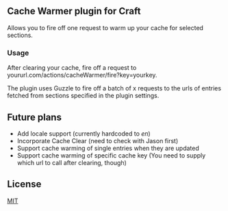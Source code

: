 ## Cache Warmer plugin for Craft

Allows you to fire off one request to warm up your cache for selected sections.

### Usage

After clearing your cache, fire off a request to yoururl.com/actions/cacheWarmer/fire?key=yourkey.

The plugin uses Guzzle to fire off a batch of x requests to the urls of entries fetched from sections specified in the plugin settings.

## Future plans

- Add locale support (currently hardcoded to *en*)
- Incorporate Cache Clear (need to check with Jason first)
- Support cache warming of single entries when they are updated
- Support cache warming of specific cache key (You need to supply which url to call after clearing, though)

## License

[MIT](http://opensource.org/licenses/mit-license.php)

